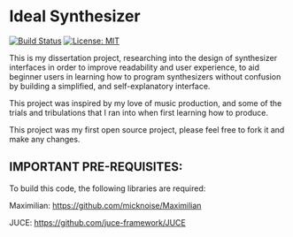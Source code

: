 # Ideal Synthesizer

[![Build Status](https://ci.jenkins.io/job/Plugins/job/veracode-scan-plugin/job/master/badge/icon)](https://ci.jenkins.io/job/Plugins/job/veracode-scan-plugin/job/master/)
[![License: MIT](https://img.shields.io/badge/license-MIT-yellow.svg)](https://opensource.org/licenses/MIT)

This is my dissertation project, researching into the design of synthesizer interfaces in order to improve readability and user experience, to aid beginner
users in learning how to program synthesizers without confusion by building a simplified, and self-explanatory interface.

This project was inspired by my love of music production, and some of the trials and tribulations that I ran into when first learning how to produce.

This project was my first open source project, please feel free to fork it and make any changes.

## IMPORTANT PRE-REQUISITES:

To build this code, the following libraries are required:

Maximilian:
https://github.com/micknoise/Maximilian

JUCE:
https://github.com/juce-framework/JUCE
